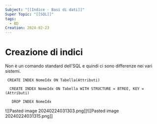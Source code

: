 ```yaml
---
Subject: "[[Indice - Basi di dati]]"
Super Topic: "[[SQL]]"
tags:
  - BD
Creation: 2024-02-23
---
```

# Creazione di indici

Non è un comando standard dell'SQL e quindi ci sono differenze nei vari sistemi.

```MYSQL
 CREATE INDEX NomeIdx ON Tabella(Attributi) 
```
 
```MYSQL
  CREATE INDEX NomeIdx ON Tabella WITH STRUCTURE = BTREE, KEY = (Attributi) 
```
  
```MYSQL
   DROP INDEX NomeIdx
```

![[Pasted image 20240224031303.png]]![[Pasted image 20240224031315.png]]